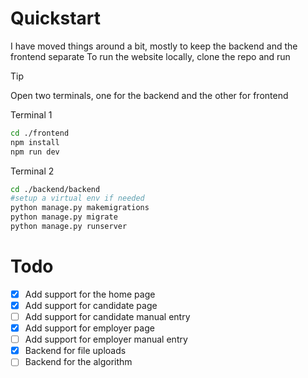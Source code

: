 # Quickstart
I have moved things around a bit, mostly to keep the backend and the frontend separate
To run the website locally, clone the repo and run


> [!TIP]
>Open two terminals, one for the backend and the other for frontend

Terminal 1
```bash
cd ./frontend
npm install
npm run dev
```

Terminal 2
```bash
cd ./backend/backend
#setup a virtual env if needed
python manage.py makemigrations
python manage.py migrate
python manage.py runserver
```




# Todo
- [x] Add support for the home page 
- [x] Add support for candidate page 
- [ ] Add support for candidate manual entry
- [x] Add support for employer page
- [ ] Add support for employer manual entry
- [x] Backend for file uploads
- [ ] Backend for the algorithm
